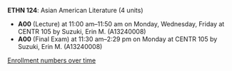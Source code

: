 **ETHN 124**: Asian American Literature (4 units)

- **A00** (Lecture) at 11:00 am–11:50 am on Monday, Wednesday, Friday at CENTR 105 by Suzuki, Erin M. (A13240008)
- **A00** (Final Exam) at 11:30 am–2:29 pm on Monday at CENTR 105 by Suzuki, Erin M. (A13240008)

[Enrollment numbers over time](./ETHN124.tsv)
